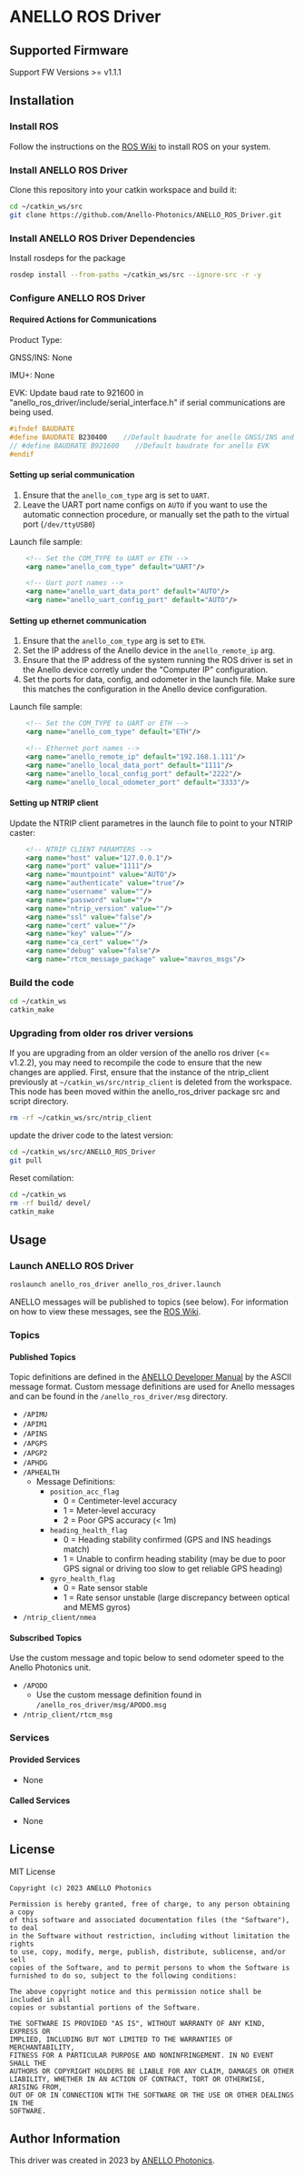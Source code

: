 # ANELLO ROS Driver

## Supported Firmware

Support FW Versions >= v1.1.1

## Installation

### Install ROS

Follow the instructions on the [ROS Wiki](http://wiki.ros.org/ROS/Installation) to install ROS on your system.

### Install ANELLO ROS Driver

Clone this repository into your catkin workspace and build it:

```bash
cd ~/catkin_ws/src
git clone https://github.com/Anello-Photonics/ANELLO_ROS_Driver.git
```

### Install ANELLO ROS Driver Dependencies

Install rosdeps for the package

```bash
rosdep install --from-paths ~/catkin_ws/src --ignore-src -r -y
```

### Configure ANELLO ROS Driver

#### Required Actions for Communications

Product Type:

GNSS/INS: None

IMU+: None

EVK: Update baud rate to 921600 in "anello_ros_driver/include/serial_interface.h" if serial communications are being used.

```c++
#ifndef BAUDRATE
#define BAUDRATE B230400    //Default baudrate for anello GNSS/INS and IMU+
// #define BAUDRATE B921600    //Default baudrate for anello EVK
#endif
```

#### Setting up serial communication

1. Ensure that the ```anello_com_type``` arg is set to ```UART```.
2. Leave the UART port name configs on ```AUTO``` if you want to use the automatic connection procedure, or manually set the path to the virtual port (```/dev/ttyUSB0```)

Launch file sample:

```xml
    <!-- Set the COM_TYPE to UART or ETH -->
    <arg name="anello_com_type" default="UART"/>

    <!-- Uart port names -->
    <arg name="anello_uart_data_port" default="AUTO"/>
    <arg name="anello_uart_config_port" default="AUTO"/>
```

#### Setting up ethernet communication

1. Ensure that the ```anello_com_type``` arg is set to ```ETH```.
2. Set the IP address of the Anello device in the ```anello_remote_ip``` arg.
3. Ensure that the IP address of the system running the ROS driver is set in the Anello device corretly under the "Computer IP" configuration.
4. Set the ports for data, config, and odometer in the launch file. Make sure this matches the configuration in the Anello device configuration.

Launch file sample:

```xml
    <!-- Set the COM_TYPE to UART or ETH -->
    <arg name="anello_com_type" default="ETH"/>
```

```xml
    <!-- Ethernet port names -->
    <arg name="anello_remote_ip" default="192.168.1.111"/>
    <arg name="anello_local_data_port" default="1111"/>
    <arg name="anello_local_config_port" default="2222"/>
    <arg name="anello_local_odometer_port" default="3333"/>
```

#### Setting up NTRIP client

Update the NTRIP client parametres in the launch file to point to your NTRIP caster:

```xml
    <!-- NTRIP CLIENT PARAMTERS -->
    <arg name="host" value="127.0.0.1"/>
    <arg name="port" value="1111"/>
    <arg name="mountpoint" value="AUTO"/>
    <arg name="authenticate" value="true"/>
    <arg name="username" value=""/>
    <arg name="password" value=""/>
    <arg name="ntrip_version" value=""/>
    <arg name="ssl" value="false"/>
    <arg name="cert" value=""/>
    <arg name="key" value=""/>
    <arg name="ca_cert" value=""/>
    <arg name="debug" value="false"/>
    <arg name="rtcm_message_package" value="mavros_msgs"/>
```

### Build the code

```bash
cd ~/catkin_ws
catkin_make
```

### Upgrading from older ros driver versions

If you are upgrading from an older version of the anello ros driver (<= v1.2.2), you may need to recompile the code to ensure that the new changes are applied. First, ensure that the instance of the ntrip_client previously at ```~/catkin_ws/src/ntrip_client``` is deleted from the workspace. This node has been moved within the anello_ros_driver package src and script directory.

```bash
rm -rf ~/catkin_ws/src/ntrip_client
```

update the driver code to the latest version:

```bash
cd ~/catkin_ws/src/ANELLO_ROS_Driver
git pull
```

Reset comilation:

```bash
cd ~/catkin_ws
rm -rf build/ devel/
catkin_make
```

## Usage

### Launch ANELLO ROS Driver

```bash
roslaunch anello_ros_driver anello_ros_driver.launch
```

ANELLO messages will be published to topics (see below). For information on how to view these messages, see the [ROS Wiki](http://wiki.ros.org/ROS/Tutorials/UnderstandingTopics).

### Topics

#### Published Topics

Topic definitions are defined in the [ANELLO Developer Manual](https://docs-a1.readthedocs.io/en/latest/) by the ASCII message format. Custom message definitions are used for Anello messages and can be found in the `/anello_ros_driver/msg` directory.

* `/APIMU`
* `/APIM1`
* `/APINS`
* `/APGPS`
* `/APGP2`
* `/APHDG`
* `/APHEALTH`
  * Message Definitions:
    * `position_acc_flag`
      * 0 = Centimeter-level accuracy
      * 1 = Meter-level accuracy
      * 2 = Poor GPS accuracy (< 1m)
    * `heading_health_flag`
      * 0 = Heading stability confirmed (GPS and INS headings match)
      * 1 = Unable to confirm heading stability (may be due to poor GPS signal or driving too slow to get reliable GPS heading)
    * `gyro_health_flag`
      * 0 = Rate sensor stable
      * 1 = Rate sensor unstable (large discrepancy between optical and MEMS gyros)
* `/ntrip_client/nmea`

#### Subscribed Topics

Use the custom message and topic below to send odometer speed to the Anello Photonics unit.

* `/APODO`
  * Use the custom message definition found in `/anello_ros_driver/msg/APODO.msg`
* `/ntrip_client/rtcm_msg`

### Services

#### Provided Services

* None

#### Called Services

* None

## License

MIT License

```text
Copyright (c) 2023 ANELLO Photonics

Permission is hereby granted, free of charge, to any person obtaining a copy
of this software and associated documentation files (the "Software"), to deal
in the Software without restriction, including without limitation the rights
to use, copy, modify, merge, publish, distribute, sublicense, and/or sell
copies of the Software, and to permit persons to whom the Software is
furnished to do so, subject to the following conditions:

The above copyright notice and this permission notice shall be included in all
copies or substantial portions of the Software.

THE SOFTWARE IS PROVIDED "AS IS", WITHOUT WARRANTY OF ANY KIND, EXPRESS OR
IMPLIED, INCLUDING BUT NOT LIMITED TO THE WARRANTIES OF MERCHANTABILITY,
FITNESS FOR A PARTICULAR PURPOSE AND NONINFRINGEMENT. IN NO EVENT SHALL THE
AUTHORS OR COPYRIGHT HOLDERS BE LIABLE FOR ANY CLAIM, DAMAGES OR OTHER
LIABILITY, WHETHER IN AN ACTION OF CONTRACT, TORT OR OTHERWISE, ARISING FROM,
OUT OF OR IN CONNECTION WITH THE SOFTWARE OR THE USE OR OTHER DEALINGS IN THE
SOFTWARE.

```

## Author Information

This driver was created in 2023 by [ANELLO Photonics](https://www.anellophotonics.com/).
